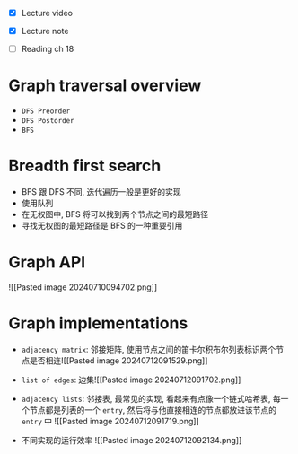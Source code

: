 - [x] Lecture video
- [x] Lecture note
- [ ] Reading ch 18


# Graph traversal overview
- `DFS Preorder`
- `DFS Postorder`
- `BFS`


# Breadth first search
- BFS 跟 DFS 不同, 迭代遍历一般是更好的实现
- 使用队列
- 在无权图中, BFS 将可以找到两个节点之间的最短路径
- 寻找无权图的最短路径是 BFS 的一种重要引用

# Graph API
![[Pasted image 20240710094702.png]]

# Graph implementations
- `adjacency matrix`: 邻接矩阵, 使用节点之间的笛卡尔积布尔列表标识两个节点是否相连![[Pasted image 20240712091529.png]]
- `list of edges`: 边集![[Pasted image 20240712091702.png]]
- `adjacency lists`: 邻接表, 最常见的实现, 看起来有点像一个链式哈希表, 每一个节点都是列表的一个 `entry`, 然后将与他直接相连的节点都放进该节点的 `entry` 中 ![[Pasted image 20240712091719.png]]

- 不同实现的运行效率
![[Pasted image 20240712092134.png]]
